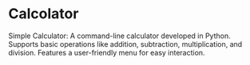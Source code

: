 # Calcolator
Simple Calculator: A command-line calculator developed in Python. Supports basic operations like addition, subtraction, multiplication, and division. Features a user-friendly menu for easy interaction.
